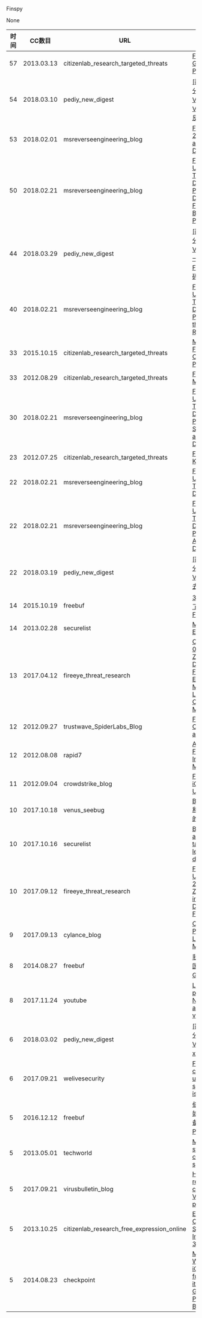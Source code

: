Finspy

None

| 时间 | CC数目 | URL | 标题 |
| ---- | ----- | --- | --- |
| 57 | 2013.03.13 | citizenlab_research_targeted_threats | [FinFisher’s Global Proliferation](https://citizenlab.ca/2013/03/you-only-click-twice-finfishers-global-proliferation-2/) |
| 54 | 2018.03.10 | pediy_new_digest | [[翻译]手把手静态分析FinSpy VM：第二部分，VM分析和字节码反汇编](https://bbs.pediy.com/thread-225081.htm) |
| 53 | 2018.02.01 | msreverseengineering_blog | [FinSpy VM Part 2: VM Analysis and Bytecode Disassembly](http://www.msreverseengineering.com/blog/2018/1/31/finspy-vm-part-2-vm-analysis-and-bytecode-disassembly) |
| 50 | 2018.02.21 | msreverseengineering_blog | [FinSpy VM Unpacking Tutorial Part 3: Devirtualization. Phase #1: Deobfuscating FinSpy VM Bytecode Programs](http://www.msreverseengineering.com/blog/2018/2/21/wsbjxrs1jjw7qi4trk9t3qy6hr7dye) |
| 44 | 2018.03.29 | pediy_new_digest | [[翻译]手把手静态分析FinSpy VM：第三部分第一阶段，反混淆FINSPY VM字节码程序](https://bbs.pediy.com/thread-225554.htm) |
| 40 | 2018.02.21 | msreverseengineering_blog | [FinSpy VM Unpacking Tutorial Part 3: Devirtualization. Phase #3: Fixing the Function-Related Issues](http://www.msreverseengineering.com/blog/2018/2/21/devirtualizing-finspy-phase-3-fixing-the-function-related-issues) |
| 33 | 2015.10.15 | citizenlab_research_targeted_threats | [Mapping FinFisher’s Continuing Proliferation](https://citizenlab.ca/2015/10/mapping-finfishers-continuing-proliferation/) |
| 33 | 2012.08.29 | citizenlab_research_targeted_threats | [FinFisher Goes Mobile?](https://citizenlab.ca/2012/08/the-smartphone-who-loved-me-finfisher-goes-mobile/) |
| 30 | 2018.02.21 | msreverseengineering_blog | [FinSpy VM Unpacking Tutorial Part 3: Devirtualization. Phase #4: Second Attempt at Devirtualization](http://www.msreverseengineering.com/blog/2018/2/21/devirtualizing-finspy-phase-4-second-attempt-at-devirtualization) |
| 23 | 2012.07.25 | citizenlab_research_targeted_threats | [FinFisher’s Spy Kit Exposed?](https://citizenlab.ca/2012/07/from-bahrain-with-love-finfishers-spy-kit-exposed/) |
| 22 | 2018.02.21 | msreverseengineering_blog | [FinSpy VM Unpacking Tutorial Part 3: Devirtualization](http://www.msreverseengineering.com/blog/2018/2/21/finspy-vm-unpacking-tutorial-part-3-devirtualization) |
| 22 | 2018.02.21 | msreverseengineering_blog | [FinSpy VM Unpacking Tutorial Part 3: Devirtualization. Phase #2: First Attempt at Devirtualization](http://www.msreverseengineering.com/blog/2018/2/21/devirtualizing-finspy-phase-2-first-attempt-at-devirtualization) |
| 22 | 2018.03.19 | pediy_new_digest | [[翻译]手把手静态分析FinSpy VM：第三部分，去虚拟化](https://bbs.pediy.com/thread-225273.htm) |
| 14 | 2015.10.19 | freebuf | [32个国家被部署了政府监控软件FinFisher](http://www.freebuf.com/news/82013.html) |
| 14 | 2013.02.28 | securelist | [Mobile Malware Evolution: Part 6](https://securelist.com/mobile-malware-evolution-part-6/36996/) |
| 13 | 2017.04.12 | fireeye_threat_research | [CVE-2017-0199 Used as Zero Day to Distribute FINSPY Espionage Malware and LATENTBOT Cyber Crime Malware](https://www.fireeye.com/blog/threat-research/2017/04/cve-2017-0199_useda.html) |
| 12 | 2012.09.27 | trustwave_SpiderLabs_Blog | [FinSpy Mobile - Configuration and Insight](https://www.trustwave.com/Resources/SpiderLabs-Blog/FinSpy-Mobile---Configuration-and-Insight/) |
| 12 | 2012.08.08 | rapid7 | [Analysis of the FinFisher Lawful Interception Malware](https://blog.rapid7.com/2012/08/08/finfisher/) |
| 11 | 2012.09.04 | crowdstrike_blog | [FinSpy Mobile: iOS and Apple UDID leak](https://www.crowdstrike.com/blog/finspy-mobile-ios-and-apple-udid-leak/) |
| 10 | 2017.10.18 | venus_seebug | [BlackOasis APT 和利用 0day 漏洞的新目标攻击](https://paper.seebug.org/418/) |
| 10 | 2017.10.16 | securelist | [BlackOasis APT and new targeted attacks leveraging zero-day exploit](https://securelist.com/blackoasis-apt-and-new-targeted-attacks-leveraging-zero-day-exploit/82732/) |
| 10 | 2017.09.12 | fireeye_threat_research | [FireEye Uncovers CVE-2017-8759: Zero-Day Used in the Wild to Distribute FINSPY](https://www.fireeye.com/blog/threat-research/2017/09/zero-day-used-to-distribute-finspy.html) |
| 9 | 2017.09.13 | cylance_blog | [Cylance Protects Against Latest FINSPY Malware Attack](https://www.cylance.com/en_us/blog/cylance-vs-finspy-malware.html) |
| 8 | 2014.08.27 | freebuf | [我是如何黑掉英国间谍软件公司Gamma的](http://www.freebuf.com/articles/web/41809.html) |
| 8 | 2017.11.24 | youtube | [Last-minute paper: FinFisher: New techniques and infection vectors revealed](https://www.youtube.com/watch?v=BTUYGMdmPts) |
| 6 | 2018.03.02 | pediy_new_digest | [[翻译]手把手静态分析FinSpy VM：第一部分，x86去混淆](https://bbs.pediy.com/thread-224911.htm) |
| 6 | 2017.09.21 | welivesecurity | [FinFisher campaigns using infamous spyware FinSpy, is in the wind](https://www.welivesecurity.com/2017/09/21/new-finfisher-surveillance-campaigns/) |
| 5 | 2016.12.12 | freebuf | [伯克利研究生是如何发现苹果设备超级间谍软件Pegasus的](http://www.freebuf.com/vuls/122285.html) |
| 5 | 2013.05.01 | techworld | [Mozilla moves to stop spyware company from spoofing Firefox](https://www.techworld.com/news/security/mozilla-moves-to-stop-spyware-company-from-spoofing-firefox-3444988/) |
| 5 | 2017.09.21 | virusbulletin_blog | [Hot FinSpy research completes VB2017 programme](https://www.virusbulletin.com/blog/2017/09/hot-finspy-research-makes-vb2017-programme-complete/) |
| 5 | 2013.10.25 | citizenlab_research_free_expression_online | [Exploring Communications Surveillance in Indonesia (Part 3 of 4)](https://citizenlab.ca/2013/10/igf-2013-exploring-communications-surveillance-indonesia/) |
| 5 | 2014.08.23 | checkpoint | [Mobile Security Weekly - Are iOS and Android full of holes or is it just Gamma Group? - Check Point Software Blog](https://blog.checkpoint.com/2014/08/23/mobile-security-weekly-ios-android-full-holes-just-gamma-group/) |
